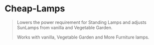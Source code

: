 # Cheap-Lamps
> Lowers the power requirement for Standing Lamps and adjusts SunLamps from vanilla and Vegetable Garden.
> 
> Works with vanilla, Vegetable Garden and More Furniture lamps.

